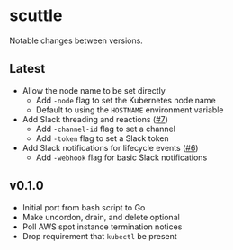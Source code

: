 # scuttle

Notable changes between versions.

## Latest

* Allow the node name to be set directly
  * Add `-node` flag to set the Kubernetes node name
  * Default to using the `HOSTNAME` environment variable
* Add Slack threading and reactions ([#7](https://github.com/poseidon/scuttle/pull/7))
  * Add `-channel-id` flag to set a channel
  * Add `-token` flag to set a Slack token
* Add Slack notifications for lifecycle events ([#6](https://github.com/poseidon/scuttle/pull/6))
  * Add `-webhook` flag for basic Slack notifications

## v0.1.0

* Initial port from bash script to Go
* Make uncordon, drain, and delete optional
* Poll AWS spot instance termination notices
* Drop requirement that `kubectl` be present
